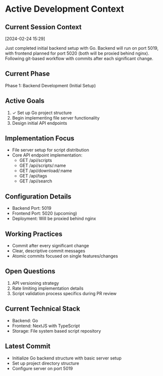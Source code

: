 # Active Development Context

## Current Session Context
[2024-02-24 15:29]

Just completed initial backend setup with Go. Backend will run on port 5019, with frontend planned for port 5020 (both will be proxied behind nginx). Following git-based workflow with commits after each significant change.

## Current Phase
Phase 1: Backend Development (Initial Setup)

## Active Goals
1. ✓ Set up Go project structure
2. Begin implementing file server functionality
3. Design initial API endpoints

## Implementation Focus
- File server setup for script distribution
- Core API endpoint implementation:
  - GET /api/scripts
  - GET /api/scripts/:name
  - GET /api/download/:name
  - GET /api/tags
  - GET /api/search

## Configuration Details
- Backend Port: 5019
- Frontend Port: 5020 (upcoming)
- Deployment: Will be proxied behind nginx

## Working Practices
- Commit after every significant change
- Clear, descriptive commit messages
- Atomic commits focused on single features/changes

## Open Questions
1. API versioning strategy
2. Rate limiting implementation details
3. Script validation process specifics during PR review

## Current Technical Stack
- Backend: Go
- Frontend: NextJS with TypeScript
- Storage: File system based script repository

## Latest Commit
- Initialize Go backend structure with basic server setup
- Set up project directory structure
- Configure server on port 5019